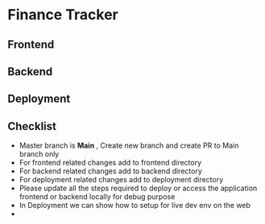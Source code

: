 # Finance Tracker

## Frontend 

## Backend

## Deployment


## Checklist 
 - Master branch is <b>Main</b> , Create new branch and create PR to Main branch only
 - For frontend related changes add to frontend directory
 - For backend related changes add to backend directory
 - For deployment related changes add to deployment directory
 - Please update all the steps required to deploy or access the application frontend or backend locally for debug purpose
 - In Deployment we can show how to setup for live dev env on the web
 - 